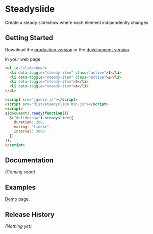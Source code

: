# Steadyslide

Create a steady slideshow where each element indipendently changes

## Getting Started
Download the [production version][min] or the [development version][max].

[min]: https://raw.github.com/emmenko/jquery-steadyslide/master/dist/steadyslide.min.js
[max]: https://raw.github.com/emmenko/jquery-steadyslide/master/dist/steadyslide.js

In your web page:

```html
<ul id="slideshow">
  <li data-toggle="steady-item" class="active">1</li>
  <li data-toggle="steady-item" class="active">2</li>
  <li data-toggle="steady-item">3</li>
  <li data-toggle="steady-item">4</li>
</ul>

<script src="jquery.js"></script>
<script src="dist/steadyslide.min.js"></script>
<script>
$(document).ready(function(){
  $("#slideshow").steadyslide({
    duration: 200,
    easing: "linear",
    interval: 3000
  });
});
</script>
```

## Documentation
_(Coming soon)_

## Examples
[Demo](demo/index.html) page.

## Release History
_(Nothing yet)_
